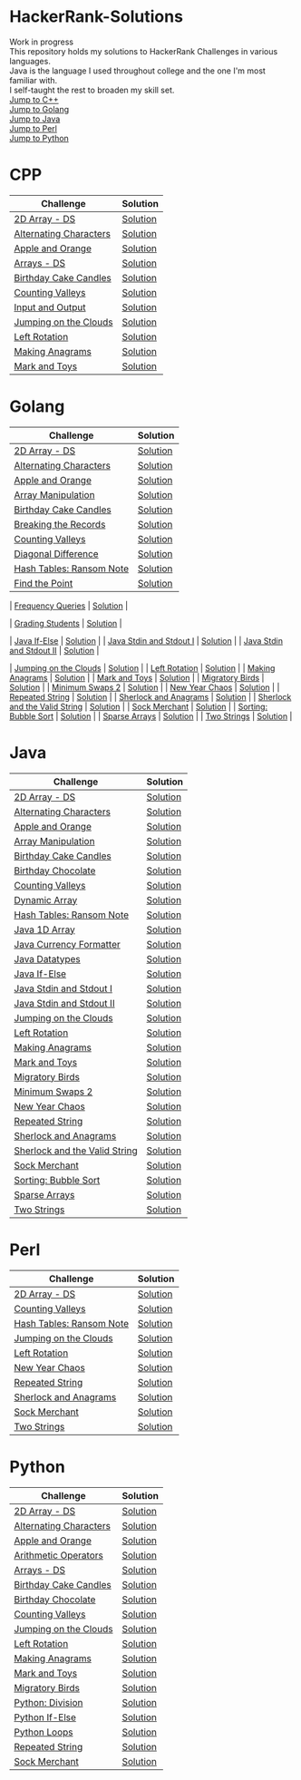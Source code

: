 # HackerRank-Solutions
Work in progress\
This repository holds my solutions to HackerRank Challenges in various languages.\
Java is the language I used throughout college and the one I'm most familiar with.\
I self-taught the rest to broaden my skill set.\
[Jump to C++](#cpp)\
[Jump to Golang](#golang)\
[Jump to Java](#java)\
[Jump to Perl](#perl)\
[Jump to Python](#python)

# CPP
| Challenge | Solution |
| --------- | -------- |
| [2D Array - DS](https://www.hackerrank.com/challenges/2d-array) | [Solution](https://github.com/cctay/HackerRank-Solutions/blob/master/C%2B%2B/2D%20Array%20-%20DS.cpp) |
| [Alternating Characters](https://www.hackerrank.com/challenges/alternating-characters) | [Solution](https://github.com/cctay/HackerRank-Solutions/blob/master/C%2B%2B/Alternating%20Characters.cpp) |
| [Apple and Orange](https://www.hackerrank.com/challenges/apple-and-orange) | [Solution](https://github.com/cctay/HackerRank-Solutions/blob/master/C%2B%2B/Apple%20and%20Orange) |
| [Arrays - DS](https://www.hackerrank.com/challenges/arrays-ds) | [Solution](https://github.com/cctay/HackerRank-Solutions/blob/master/C%2B%2B/Arrays%20-%20DS) |
| [Birthday Cake Candles](https://www.hackerrank.com/challenges/birthday-cake-candles) | [Solution](https://github.com/cctay/HackerRank-Solutions/blob/master/C%2B%2B/Birthday%20Cake%20Candles.cpp) |
| [Counting Valleys](https://www.hackerrank.com/challenges/counting-valleys) | [Solution](https://github.com/cctay/HackerRank-Solutions/blob/master/C%2B%2B/Counting%20Valleys.cpp) |
| [Input and Output](https://www.hackerrank.com/challenges/cpp-input-and-output) | [Solution](https://github.com/cctay/HackerRank-Solutions/blob/master/C%2B%2B/Input%20and%20Output.cpp) |
| [Jumping on the Clouds](https://www.hackerrank.com/challenges/jumping-on-the-clouds) | [Solution](https://github.com/cctay/HackerRank-Solutions/blob/master/C%2B%2B/Jumping%20on%20the%20Clouds.cpp) |
| [Left Rotation](https://www.hackerrank.com/challenges/array-left-rotation) | [Solution](https://github.com/cctay/HackerRank-Solutions/blob/master/C%2B%2B/Left%20Rotation.cpp) |
| [Making Anagrams](https://www.hackerrank.com/challenges/making-anagrams) | [Solution](https://github.com/cctay/HackerRank-Solutions/blob/master/C%2B%2B/Making%20Anagrams.cpp) |
| [Mark and Toys](https://www.hackerrank.com/challenges/mark-and-toys) | [Solution](https://github.com/cctay/HackerRank-Solutions/blob/master/C%2B%2B/Mark%20and%20Toys.cpp) |

# Golang
| Challenge | Solution |
| --------- | -------- |
| [2D Array - DS](https://www.hackerrank.com/challenges/2d-array) | [Solution](https://github.com/cctay/HackerRank-Solutions/blob/master/Golang/2D%20Array%20-%20DS.go) |
| [Alternating Characters](https://www.hackerrank.com/challenges/alternating-characters) | [Solution](https://github.com/cctay/HackerRank-Solutions/blob/master/Golang/Alternating%20Characters.go) |
| [Apple and Orange](https://www.hackerrank.com/challenges/apple-and-orange) | [Solution](https://github.com/cctay/HackerRank-Solutions/blob/master/Golang/Apple%20and%20Orange.go) |
| [Array Manipulation](https://www.hackerrank.com/challenges/crush) | [Solution](https://github.com/cctay/HackerRank-Solutions/blob/master/Golang/Array%20Manipulation.go) |
| [Birthday Cake Candles](https://www.hackerrank.com/challenges/birthday-cake-candles) | [Solution](https://github.com/cctay/HackerRank-Solutions/blob/master/Golang/Birthday%20Cake%20Candles.go) |
| [Breaking the Records](https://www.hackerrank.com/challenges/breaking-best-and-worst-records) | [Solution](https://github.com/cctay/HackerRank-Solutions/blob/master/Golang/Breaking%20The%20Records.go) |
| [Counting Valleys](https://www.hackerrank.com/challenges/counting-valleys) | [Solution](https://github.com/cctay/HackerRank-Solutions/blob/master/Golang/Counting%20Valleys.go) |
| [Diagonal Difference](https://www.hackerrank.com/challenges/diagonal-difference) | [Solution](https://github.com/cctay/HackerRank-Solutions/blob/master/Golang/Diagonal%20Difference.go) |
| [Hash Tables: Ransom Note](https://www.hackerrank.com/challenges/ctci-ransom-note) | [Solution](https://github.com/cctay/HackerRank-Solutions/blob/master/Golang/Ransom%20Note.go) |
| [Find the Point](https://www.hackerrank.com/challenges/find-point) | [Solution](https://github.com/cctay/HackerRank-Solutions/blob/master/Golang/Find%20The%20Point.go) |

| [Frequency Queries](https://www.hackerrank.com/challenges/java-currency-formatter) | [Solution](https://github.com/cctay/HackerRank-Solutions/blob/master/Golang/Frequency%20Queries.go) |

| [Grading Students](https://www.hackerrank.com/challenges/java-datatypes) | [Solution](https://github.com/cctay/HackerRank-Solutions/blob/master/Golang/Grading%20Students.go) |

| [Java If-Else](https://www.hackerrank.com/challenges/java-if-else) | [Solution](https://github.com/cctay/HackerRank-Solutions/blob/master/Java/Java%20If-Else.java) |
| [Java Stdin and Stdout I](https://www.hackerrank.com/challenges/java-stdin-and-stdout-1) | [Solution](https://github.com/cctay/HackerRank-Solutions/blob/master/Java/Java%20Stdin%20and%20Stdout%20I.java) |
| [Java Stdin and Stdout II](https://www.hackerrank.com/challenges/java-stdin-stdout) | [Solution](https://github.com/cctay/HackerRank-Solutions/blob/master/Java/Java%20Stdin%20and%20Stdout%20II.java) |

| [Jumping on the Clouds](https://www.hackerrank.com/challenges/jumping-on-the-clouds) | [Solution](https://github.com/cctay/HackerRank-Solutions/blob/master/Java/Jumping%20on%20the%20Clouds.java) |
| [Left Rotation](https://www.hackerrank.com/challenges/array-left-rotation) | [Solution](https://github.com/cctay/HackerRank-Solutions/blob/master/Java/Left%20Rotation.java) |
| [Making Anagrams](https://www.hackerrank.com/challenges/making-anagrams) | [Solution](https://github.com/cctay/HackerRank-Solutions/blob/master/Java/Making%20Anagrams.java) |
| [Mark and Toys](https://www.hackerrank.com/challenges/mark-and-toys) | [Solution](https://github.com/cctay/HackerRank-Solutions/blob/master/Java/Mark%20and%20Toys.java) |
| [Migratory Birds](https://www.hackerrank.com/challenges/migratory-birds) | [Solution](https://github.com/cctay/HackerRank-Solutions/blob/master/Java/Migratory%20Birds.java) |
| [Minimum Swaps 2](https://www.hackerrank.com/challenges/minimum-swaps-2) | [Solution](https://github.com/cctay/HackerRank-Solutions/blob/master/Java/Minimum%20Swaps%202.java) |
| [New Year Chaos](https://www.hackerrank.com/challenges/new-year-chaos) | [Solution](https://github.com/cctay/HackerRank-Solutions/blob/master/Java/New%20Year%20Chaos.java) |
| [Repeated String](https://www.hackerrank.com/challenges/repeated-string) | [Solution](https://github.com/cctay/HackerRank-Solutions/blob/master/Java/Repeated%20String.java) |
| [Sherlock and Anagrams](https://www.hackerrank.com/challenges/sherlock-and-anagrams) | [Solution](https://github.com/cctay/HackerRank-Solutions/blob/master/Java/Sherlock%20and%20Anagrams.java) |
| [Sherlock and the Valid String](https://www.hackerrank.com/challenges/sherlock-and-valid-string) | [Solution](https://github.com/cctay/HackerRank-Solutions/blob/master/Java/Sherlock%20and%20the%20Valid%20String.java) |
| [Sock Merchant](https://www.hackerrank.com/challenges/sock-merchant) | [Solution](https://github.com/cctay/HackerRank-Solutions/blob/master/Java/Sock%20Merchant.java) |
| [Sorting: Bubble Sort](https://www.hackerrank.com/challenges/ctci-bubble-sort) | [Solution](https://github.com/cctay/HackerRank-Solutions/blob/master/Java/Bubble%20Sort.java) |
| [Sparse Arrays](https://www.hackerrank.com/challenges/sparse-arrays) | [Solution](https://github.com/cctay/HackerRank-Solutions/blob/master/Java/Sparse%20Arrays.java) |
| [Two Strings](https://www.hackerrank.com/challenges/two-strings) | [Solution](https://github.com/cctay/HackerRank-Solutions/blob/master/Golang/Two%20Strings.go) |

# Java
| Challenge | Solution |
| --------- | -------- |
| [2D Array - DS](https://www.hackerrank.com/challenges/2d-array) | [Solution](https://github.com/cctay/HackerRank-Solutions/blob/master/Java/2D%20Array%20-%20DS.java) |
| [Alternating Characters](https://www.hackerrank.com/challenges/alternating-characters) | [Solution](https://github.com/cctay/HackerRank-Solutions/blob/master/Java/Alternating%20Characters.java) |
| [Apple and Orange](https://www.hackerrank.com/challenges/apple-and-orange) | [Solution](https://github.com/cctay/HackerRank-Solutions/blob/master/Java/Apple%20and%20Orange.java) |
| [Array Manipulation](https://www.hackerrank.com/challenges/crush) | [Solution](https://github.com/cctay/HackerRank-Solutions/blob/master/Java/Array%20Manipulation.java) |
| [Birthday Cake Candles](https://www.hackerrank.com/challenges/birthday-cake-candles) | [Solution](https://github.com/cctay/HackerRank-Solutions/blob/master/Java/Birthday%20Cake%20Candles.java) |
| [Birthday Chocolate](https://www.hackerrank.com/challenges/the-birthday-bar) | [Solution](https://github.com/cctay/HackerRank-Solutions/blob/master/Java/Birthday%20Chocolate.java) |
| [Counting Valleys](https://www.hackerrank.com/challenges/counting-valleys) | [Solution](https://github.com/cctay/HackerRank-Solutions/blob/master/Java/Counting%20Valleys.java) |
| [Dynamic Array](https://www.hackerrank.com/challenges/dynamic-array) | [Solution](https://github.com/cctay/HackerRank-Solutions/blob/master/Java/Dynamic%20Array.java) |
| [Hash Tables: Ransom Note](https://www.hackerrank.com/challenges/ctci-ransom-note) | [Solution](https://github.com/cctay/HackerRank-Solutions/blob/master/Java/Ransom%20Note.java) |
| [Java 1D Array](https://www.hackerrank.com/challenges/java-1d-array-introduction) | [Solution](https://github.com/cctay/HackerRank-Solutions/blob/master/Java/Java%201D%20Array.java) |
| [Java Currency Formatter](https://www.hackerrank.com/challenges/java-currency-formatter) | [Solution](https://github.com/cctay/HackerRank-Solutions/blob/master/Java/Java%20Currency%20Formatter.java) |
| [Java Datatypes](https://www.hackerrank.com/challenges/java-datatypes) | [Solution](https://github.com/cctay/HackerRank-Solutions/blob/master/Java/Java%20Datatypes.java) |
| [Java If-Else](https://www.hackerrank.com/challenges/java-if-else) | [Solution](https://github.com/cctay/HackerRank-Solutions/blob/master/Java/Java%20If-Else.java) |
| [Java Stdin and Stdout I](https://www.hackerrank.com/challenges/java-stdin-and-stdout-1) | [Solution](https://github.com/cctay/HackerRank-Solutions/blob/master/Java/Java%20Stdin%20and%20Stdout%20I.java) |
| [Java Stdin and Stdout II](https://www.hackerrank.com/challenges/java-stdin-stdout) | [Solution](https://github.com/cctay/HackerRank-Solutions/blob/master/Java/Java%20Stdin%20and%20Stdout%20II.java) |
| [Jumping on the Clouds](https://www.hackerrank.com/challenges/jumping-on-the-clouds) | [Solution](https://github.com/cctay/HackerRank-Solutions/blob/master/Java/Jumping%20on%20the%20Clouds.java) |
| [Left Rotation](https://www.hackerrank.com/challenges/array-left-rotation) | [Solution](https://github.com/cctay/HackerRank-Solutions/blob/master/Java/Left%20Rotation.java) |
| [Making Anagrams](https://www.hackerrank.com/challenges/making-anagrams) | [Solution](https://github.com/cctay/HackerRank-Solutions/blob/master/Java/Making%20Anagrams.java) |
| [Mark and Toys](https://www.hackerrank.com/challenges/mark-and-toys) | [Solution](https://github.com/cctay/HackerRank-Solutions/blob/master/Java/Mark%20and%20Toys.java) |
| [Migratory Birds](https://www.hackerrank.com/challenges/migratory-birds) | [Solution](https://github.com/cctay/HackerRank-Solutions/blob/master/Java/Migratory%20Birds.java) |
| [Minimum Swaps 2](https://www.hackerrank.com/challenges/minimum-swaps-2) | [Solution](https://github.com/cctay/HackerRank-Solutions/blob/master/Java/Minimum%20Swaps%202.java) |
| [New Year Chaos](https://www.hackerrank.com/challenges/new-year-chaos) | [Solution](https://github.com/cctay/HackerRank-Solutions/blob/master/Java/New%20Year%20Chaos.java) |
| [Repeated String](https://www.hackerrank.com/challenges/repeated-string) | [Solution](https://github.com/cctay/HackerRank-Solutions/blob/master/Java/Repeated%20String.java) |
| [Sherlock and Anagrams](https://www.hackerrank.com/challenges/sherlock-and-anagrams) | [Solution](https://github.com/cctay/HackerRank-Solutions/blob/master/Java/Sherlock%20and%20Anagrams.java) |
| [Sherlock and the Valid String](https://www.hackerrank.com/challenges/sherlock-and-valid-string) | [Solution](https://github.com/cctay/HackerRank-Solutions/blob/master/Java/Sherlock%20and%20the%20Valid%20String.java) |
| [Sock Merchant](https://www.hackerrank.com/challenges/sock-merchant) | [Solution](https://github.com/cctay/HackerRank-Solutions/blob/master/Java/Sock%20Merchant.java) |
| [Sorting: Bubble Sort](https://www.hackerrank.com/challenges/ctci-bubble-sort) | [Solution](https://github.com/cctay/HackerRank-Solutions/blob/master/Java/Bubble%20Sort.java) |
| [Sparse Arrays](https://www.hackerrank.com/challenges/sparse-arrays) | [Solution](https://github.com/cctay/HackerRank-Solutions/blob/master/Java/Sparse%20Arrays.java) |
| [Two Strings](https://www.hackerrank.com/challenges/two-strings) | [Solution](https://github.com/cctay/HackerRank-Solutions/blob/master/Java/Two%20Strings.java) |

# Perl
| Challenge | Solution |
| --------- | -------- |
| [2D Array - DS](https://www.hackerrank.com/challenges/2d-array) | [Solution](https://github.com/cctay/HackerRank-Solutions/blob/master/Perl/2D%20Array%20-%20DS.pl) |
| [Counting Valleys](https://www.hackerrank.com/challenges/counting-valleys) | [Solution](https://github.com/cctay/HackerRank-Solutions/blob/master/Perl/Counting%20Valleys.pl) |
| [Hash Tables: Ransom Note](https://www.hackerrank.com/challenges/ctci-ransom-note) | [Solution](https://github.com/cctay/HackerRank-Solutions/blob/master/Perl/Ransom%20Note.pl) |
| [Jumping on the Clouds](https://www.hackerrank.com/challenges/jumping-on-the-clouds) | [Solution](https://github.com/cctay/HackerRank-Solutions/blob/master/Perl/Jumping%20on%20the%20Clouds.pl) |
| [Left Rotation](https://www.hackerrank.com/challenges/array-left-rotation) | [Solution](https://github.com/cctay/HackerRank-Solutions/blob/master/Perl/Left%20Rotation.pl) |
| [New Year Chaos](https://www.hackerrank.com/challenges/new-year-chaos) | [Solution](https://github.com/cctay/HackerRank-Solutions/blob/master/Perl/New%20Year%20Chaos.pl) |
| [Repeated String](https://www.hackerrank.com/challenges/repeated-string) | [Solution](https://github.com/cctay/HackerRank-Solutions/blob/master/Perl/Repeated%20String.pl) |
| [Sherlock and Anagrams](https://www.hackerrank.com/challenges/sherlock-and-anagrams) | [Solution](https://github.com/cctay/HackerRank-Solutions/blob/master/Perl/Sherlock%20and%20Anagrams.pl) |
| [Sock Merchant](https://www.hackerrank.com/challenges/sock-merchant) | [Solution](https://github.com/cctay/HackerRank-Solutions/blob/master/Perl/Sock%20Merchant.pl) |
| [Two Strings](https://www.hackerrank.com/challenges/two-strings) | [Solution](https://github.com/cctay/HackerRank-Solutions/blob/master/Perl/Two%20Strings.pl) |

# Python
| Challenge | Solution |
| --------- | -------- |
| [2D Array - DS](https://www.hackerrank.com/challenges/2d-array) | [Solution](https://github.com/cctay/HackerRank-Solutions/blob/master/Python/2D%20Array%20-%20DS.py) |
| [Alternating Characters](https://www.hackerrank.com/challenges/alternating-characters) | [Solution](https://github.com/cctay/HackerRank-Solutions/blob/master/Python/Alternating%20Characters.py) |
| [Apple and Orange](https://www.hackerrank.com/challenges/apple-and-orange) | [Solution](https://github.com/cctay/HackerRank-Solutions/blob/master/Python/Apple%20and%20Orange.py) |
| [Arithmetic Operators](https://www.hackerrank.com/challenges/python-arithmetic-operators) | [Solution](https://github.com/cctay/HackerRank-Solutions/blob/master/Python/Arithmetic%20Operators.py) |
| [Arrays - DS](https://www.hackerrank.com/challenges/arrays-ds) | [Solution](https://github.com/cctay/HackerRank-Solutions/blob/master/Python/Arrays%20-%20DS.py) |
| [Birthday Cake Candles](https://www.hackerrank.com/challenges/birthday-cake-candles) | [Solution](https://github.com/cctay/HackerRank-Solutions/blob/master/Python/Birthday%20Cake%20Candles.py) |
| [Birthday Chocolate](https://www.hackerrank.com/challenges/the-birthday-bar) | [Solution](https://github.com/cctay/HackerRank-Solutions/blob/master/Python/Birthday%20Chocolate.py) |
| [Counting Valleys](https://www.hackerrank.com/challenges/counting-valleys) | [Solution](https://github.com/cctay/HackerRank-Solutions/blob/master/Python/Counting%20Valleys.py) |
| [Jumping on the Clouds](https://www.hackerrank.com/challenges/jumping-on-the-clouds) | [Solution](https://github.com/cctay/HackerRank-Solutions/blob/master/Python/Jumping%20on%20the%20Clouds.py) |
| [Left Rotation](https://www.hackerrank.com/challenges/array-left-rotation) | [Solution](https://github.com/cctay/HackerRank-Solutions/blob/master/Python/Left%20Rotation.py) |
| [Making Anagrams](https://www.hackerrank.com/challenges/making-anagrams) | [Solution](https://github.com/cctay/HackerRank-Solutions/blob/master/Python/Making%20Anagrams.py) |
| [Mark and Toys](https://www.hackerrank.com/challenges/mark-and-toys) | [Solution](https://github.com/cctay/HackerRank-Solutions/blob/master/Python/Mark%20and%20Toys.py) |
| [Migratory Birds](https://www.hackerrank.com/challenges/migratory-birds) | [Solution](https://github.com/cctay/HackerRank-Solutions/blob/master/Python/Migratory%20Birds.py) |
| [Python: Division](https://www.hackerrank.com/challenges/python-division) | [Solution](https://github.com/cctay/HackerRank-Solutions/blob/master/Python/Python%20Division.py) |
| [Python If-Else](https://www.hackerrank.com/challenges/py-if-else) | [Solution](https://github.com/cctay/HackerRank-Solutions/blob/master/Python/Python%20If-Else.py) |
| [Python Loops](https://www.hackerrank.com/challenges/python-loops) | [Solution](https://github.com/cctay/HackerRank-Solutions/blob/master/Python/Loops.py) |
| [Repeated String](https://www.hackerrank.com/challenges/repeated-string) | [Solution](https://github.com/cctay/HackerRank-Solutions/blob/master/Python/Repeated%20String.py) |
| [Sock Merchant](https://www.hackerrank.com/challenges/sock-merchant) | [Solution](https://github.com/cctay/HackerRank-Solutions/blob/master/Python/Sock%20Merchant.py) |
